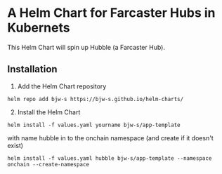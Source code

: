 # A Helm Chart for Farcaster Hubs in Kubernets

This Helm Chart will spin up Hubble (a Farcaster Hub).

## Installation

1) Add the Helm Chart repository

```
helm repo add bjw-s https://bjw-s.github.io/helm-charts/
```

2) Install the Helm Chart

```
helm install -f values.yaml yourname bjw-s/app-template
```

with name hubble in to the onchain namespace (and create if it doesn't exist)
```
helm install -f values.yaml hubble bjw-s/app-template --namespace onchain --create-namespace                                          
```